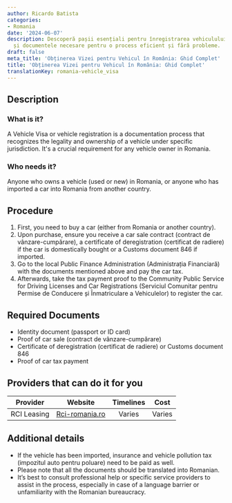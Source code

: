 ```yaml
---
author: Ricardo Batista
categories:
- Romania
date: '2024-06-07'
description: Descoperă pașii esențiali pentru înregistrarea vehiculului în România
  și documentele necesare pentru o process eficient și fără probleme.
draft: false
meta_title: 'Obținerea Vizei pentru Vehicul în România: Ghid Complet'
title: 'Obținerea Vizei pentru Vehicul în România: Ghid Complet'
translationKey: romania-vehicle_visa
---
```



## Description
### What is it?
A Vehicle Visa or vehicle registration is a documentation process that recognizes the legality and ownership of a vehicle under specific jurisdiction. It's a crucial requirement for any vehicle owner in Romania.

### Who needs it?
Anyone who owns a vehicle (used or new) in Romania, or anyone who has imported a car into Romania from another country.

## Procedure
1. First, you need to buy a car (either from Romania or another country). 
2. Upon purchase, ensure you receive a car sale contract (contract de vânzare-cumpărare), a certificate of deregistration (certificat de radiere) if the car is domestically bought or a Customs document 846 if imported.
3. Go to the local Public Finance Administration (Administrația Financiară) with the documents mentioned above and pay the car tax.
4. Afterwards, take the tax payment proof to the Community Public Service for Driving Licenses and Car Registrations (Serviciul Comunitar pentru Permise de Conducere și Înmatriculare a Vehiculelor) to register the car.

## Required Documents
- Identity document (passport or ID card)
- Proof of car sale (contract de vânzare-cumpărare)
- Certificate of deregistration (certificat de radiere) or Customs document 846
- Proof of car tax payment

## Providers that can do it for you

| Provider        |     Website                     |     Timelines    |       Cost      |
| --------------- | ------------------------------- | :--------------: | :-------------: |
| RCI Leasing     |  [Rci-romania.ro](http://www.rci-romania.ro/) |      Varies      |        Varies       |

## Additional details
- If the vehicle has been imported, insurance and vehicle pollution tax (impozitul auto pentru poluare) need to be paid as well.
- Please note that all the documents should be translated into Romanian.
- It’s best to consult professional help or specific service providers to assist in the process, especially in case of a language barrier or unfamiliarity with the Romanian bureaucracy.